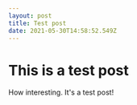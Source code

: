 ```yaml
---
layout: post
title: Test post
date: 2021-05-30T14:58:52.549Z
---
```

# This is a test post

How interesting. It's a test post!